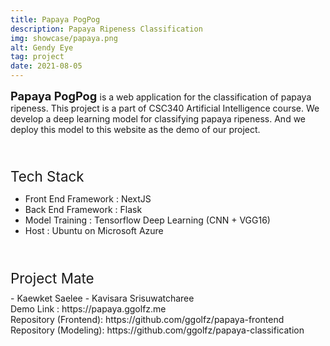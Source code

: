 ```yaml
---
title: Papaya PogPog
description: Papaya Ripeness Classification
img: showcase/papaya.png
alt: Gendy Eye
tag: project
date: 2021-08-05
---
```


<b style="font-size:1.3em"> Papaya PogPog </b> is a web application for the classification of papaya ripeness. This project is a part of CSC340 Artificial Intelligence course. We develop a deep learning model for classifying papaya ripeness. And we deploy this model to this website as the demo of our project.

<br/>
<p style="font-size:1.6em;margin-bottom:2%">Tech Stack</p>

- Front End Framework : NextJS
- Back End Framework : Flask
- Model Training : Tensorflow Deep Learning (CNN + VGG16)
- Host : Ubuntu on Microsoft Azure

<br/>
<p style="font-size:1.6em;margin-bottom:2%">Project Mate</p>
- Kaewket Saelee
- Kavisara Srisuwatcharee

<br/>
Demo Link : https://papaya.ggolfz.me <br/>
Repository (Frontend): https://github.com/ggolfz/papaya-frontend <br/>
Repository (Modeling): https://github.com/ggolfz/papaya-classification